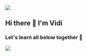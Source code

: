 <img src="mancing.gif">
<h2>Hi there 👋 I'm Vidi</h2>
<!-- [![My Skills](https://skillicons.dev/icons?i=js,html,css,wasm)](https://skillicons.dev) together -->
<h3>Let's learn all below together 🌱</h3>
    <img src="https://skillicons.dev/icons?i=html,css,js">
    

<!--
**vidi123/vidi123** is a ✨ _special_ ✨ repository because its `README.md` (this file) appears on your GitHub profile.

Here are some ideas to get you started:

- 🔭 I’m currently working on ...
- 🌱 I’m currently learning ...
- 👯 I’m looking to collaborate on ...
- 🤔 I’m looking for help with ...
- 💬 Ask me about ...
- 📫 How to reach me: ...
- 😄 Pronouns: ...
- ⚡ Fun fact: ...
-->
